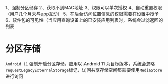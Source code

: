 1、强制分区储存
2、获取不到MAC地址
3、权限可以单次授权
4、自动重置权限（用户几个月未与app互动）
5、在后台访问位置信息的权限需要在设置中授予
6、软件包的可见性（当应用查询设备上的已安装应用列表时，系统会过滤返回的列表



# 分区存储

`Android 11` 强制开启分区存储，应用以 Android 11 为目标版本，系统会忽略 `requestLegacyExternalStorage`标记，访问共享存储空间都需要使用`MediaStore`进行访问

